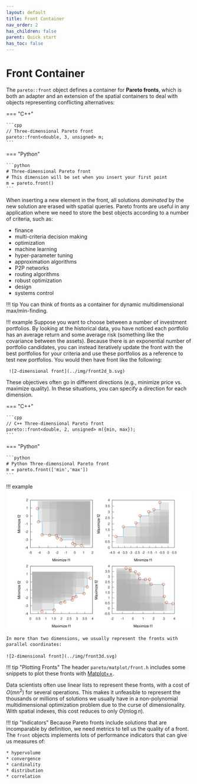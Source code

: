 ```yaml
---
layout: default
title: Front Container
nav_order: 2
has_children: false
parent: Quick start
has_toc: false
---
```

# Front Container

The `pareto::front` object defines a container for **Pareto fronts**, which is both an adapter and an extension of the spatial containers to deal with objects representing conflicting alternatives:

=== "C++"

    ```cpp
    // Three-dimensional Pareto front
    pareto::front<double, 3, unsigned> m;
    ```

=== "Python"

    ```python
    # Three-dimensional Pareto front
    # This dimension will be set when you insert your first point
    m = pareto.front()
    ```

When inserting a new element in the front, all solutions *dominated* by the new solution are erased with spatial queries. Pareto fronts are useful in any application where we need to store the best objects according to a number of criteria, such as:

* finance
* multi-criteria decision making
* optimization
* machine learning
* hyper-parameter tuning
* approximation algorithms
* P2P networks
* routing algorithms
* robust optimization
* design
* systems control

!!! tip 
    You can think of fronts as a container for dynamic multidimensional max/min-finding. 

!!! example 
     Suppose you want to choose between a number of investment portfolios. By looking at the historical data, you have noticed each portfolio has an average return and some average risk (something like the covariance between the assets). Because there is an exponential number of portfolio candidates, you can instead iteratively update the front with the best portfolios for your criteria and use these portfolios as a reference to test new portfolios. You would then have front like the following:

     ![2-dimensional front](../img/front2d_b.svg)

These objectives often go in different directions (e.g., minimize price vs. maximize quality). In these situations, you can specify a direction for each dimension.

=== "C++"

    ```cpp
    // C++ Three-dimensional Pareto front
    pareto::front<double, 2, unsigned> m({min, max});
    ```

=== "Python"

    ```python
    # Python Three-dimensional Pareto front
    m = pareto.front(['min','max'])
    ```

!!! example
    ![2-dimensional front](../img/front2d_directions.svg)

    In more than two dimensions, we usually represent the fronts with parallel coordinates:

    ![2-dimensional front](../img/front3d.svg)

!!! tip "Plotting Fronts"
    The header `pareto/matplot/front.h` includes some snippets to plot these fronts with [Matplot++](https://github.com/alandefreitas/pareto/blob/master/).

Data scientists often use linear lists to represent these fronts, with a cost of $O(mn^2)$ for several operations. This makes it unfeasible to represent the thousands or millions of solutions we usually have in a non-polynomial multidimensional optimization problem due to the curse of dimensionality.  With spatial indexes, this cost reduces to only $O(m \log n)$.

!!! tip "Indicators"
    Because Pareto fronts include solutions that are incomparable by definition, we need metrics to tell us the quality of a front. The `front` objects implements lots of performance indicators that can give us measures of:

    * hypervolume
    * convergence
    * cardinality
    * distribution
    * correlation




<!-- Generated with mdsplit: https://github.com/alandefreitas/mdsplit -->
